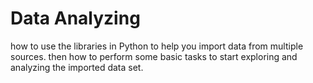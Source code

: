 # Data Analyzing
how to use the libraries in Python to help you import data from multiple sources. then how to perform some basic tasks to start exploring and analyzing the imported data set.
